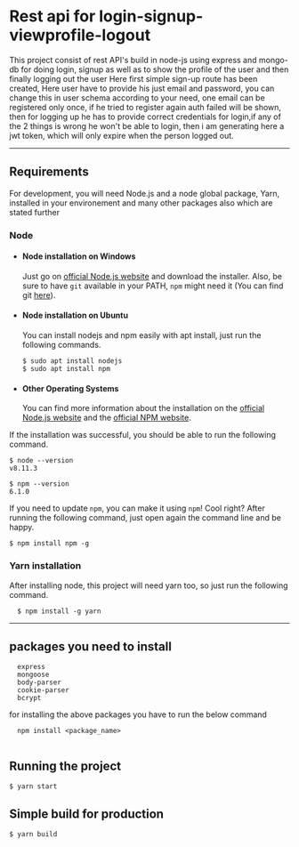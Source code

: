 # Rest api for login-signup-viewprofile-logout

This project consist of rest API's build in node-js using express and mongo-db for doing login, signup as well as to show the profile of the user and then finally logging out the user
Here first simple sign-up route has been created, Here user have to provide his just email and password, you can change this in user schema according 
to your need, one email can be registered only once, if he tried to register again auth failed will be shown, then for logging up he has to 
provide correct credentials for login,if any of the 2 things is wrong he won't be able to login, then i am generating here a jwt token,
which will only expire when the person logged out.

---
## Requirements

For development, you will need Node.js and a node global package, Yarn, installed in your environement and many other packages also which are stated further

### Node
- #### Node installation on Windows

  Just go on [official Node.js website](https://nodejs.org/) and download the installer.
Also, be sure to have `git` available in your PATH, `npm` might need it (You can find git [here](https://git-scm.com/)).

- #### Node installation on Ubuntu

  You can install nodejs and npm easily with apt install, just run the following commands.

      $ sudo apt install nodejs
      $ sudo apt install npm

- #### Other Operating Systems
  You can find more information about the installation on the [official Node.js website](https://nodejs.org/) and the [official NPM website](https://npmjs.org/).

If the installation was successful, you should be able to run the following command.

    $ node --version
    v8.11.3

    $ npm --version
    6.1.0

If you need to update `npm`, you can make it using `npm`! Cool right? After running the following command, just open again the command line and be happy.

    $ npm install npm -g

###
### Yarn installation
  After installing node, this project will need yarn too, so just run the following command.

      $ npm install -g yarn

---

    
## packages you need to install
```
  express
  mongoose
  body-parser
  cookie-parser
  bcrypt
```
for installing the above packages you have to run the below command

```
  npm install <package_name>
  
```

## Running the project

    $ yarn start

## Simple build for production

    $ yarn build
